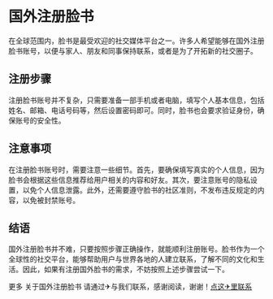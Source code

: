 # 国外注册脸书

在全球范围内，脸书是最受欢迎的社交媒体平台之一。许多人希望能够在国外注册脸书账号，以便与家人、朋友和同事保持联系，或者是为了开拓新的社交圈子。

## 注册步骤

注册脸书账号并不复杂，只需要准备一部手机或者电脑，填写个人基本信息，包括姓名、邮箱、电话号码等，然后设置密码即可。同时，脸书也会要求验证身份，确保账号的安全性。

## 注意事项

在注册脸书账号时，需要注意一些细节。首先，要确保填写真实的个人信息，因为脸书会根据这些信息推荐给用户相关的内容和好友。其次，要注意账号的隐私设置，以免个人信息泄露。此外，还需要遵守脸书的社区准则，不发布违反规定的内容，以免被封禁账号。

## 结语

国外注册脸书并不难，只要按照步骤正确操作，就能顺利注册账号。脸书作为一个全球性的社交平台，能够帮助用户与世界各地的人建立联系，了解不同的文化和生活。因此，如果有注册国外脸书的需求，不妨按照上述步骤尝试一下。

更多 关于国外注册脸书 请通过✈与我们联系，感谢阅读，谢谢！[点这✈里联系](https://gg.k02.cc)
